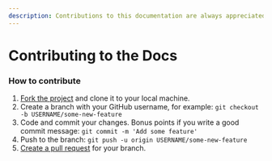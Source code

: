 ```yaml
---
description: Contributions to this documentation are always appreciated!
---
```


# Contributing to the Docs

### How to contribute

1. [Fork the project](https://github.com/KawanuaDev/gorangocss-docs) and clone it to your local machine.
2. Create a branch with your GitHub username, for example: `git checkout -b USERNAME/some-new-feature`
3. Code and commit your changes. Bonus points if you write a good commit message: `git commit -m 'Add some feature'`
4. Push to the branch: `git push -u origin USERNAME/some-new-feature`
5. [Create a pull request](https://docs.gorangocss.kawanua.id/contributing/contributing-to-gorangocss#create-a-pull-request) for your branch.


